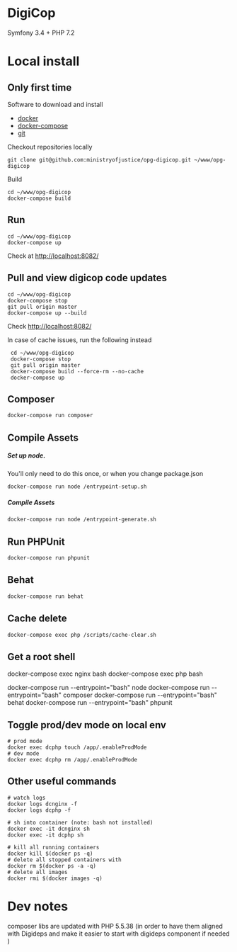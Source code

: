 # DigiCop
Symfony 3.4 + PHP 7.2

# Local install

## Only first time

Software to download and install
  *  [docker](https://docs.docker.com/install/)
  *  [docker-compose](https://docs.docker.com/compose/install/)
  *  [git](https://git-scm.com/book/en/v2/Getting-Started-Installing-Git)
  
Checkout repositories locally

    git clone git@github.com:ministryofjustice/opg-digicop.git ~/www/opg-digicop

Build

    cd ~/www/opg-digicop
    docker-compose build

## Run 
    
    cd ~/www/opg-digicop
    docker-compose up
    
 Check at [http://localhost:8082/](http://localhost:8082/)
   
    
## Pull and view digicop code updates
    
    cd ~/www/opg-digicop
    docker-compose stop
    git pull origin master
    docker-compose up --build
    
 Check [http://localhost:8082/](http://localhost:8082/)
    
  In case of cache issues, run the following instead 
  
     cd ~/www/opg-digicop
     docker-compose stop
     git pull origin master
     docker-compose build --force-rm --no-cache
     docker-compose up


## Composer
``` bash
docker-compose run composer
```

## Compile Assets

##### Set up node. 
You'll only need to do this once, or when you change package.json

``` bash
docker-compose run node /entrypoint-setup.sh
```

##### Compile Assets
``` bash
docker-compose run node /entrypoint-generate.sh
```

## Run PHPUnit

``` bash
docker-compose run phpunit
```

## Behat
    
``` bash
docker-compose run behat
```


## Cache delete
    
``` bash
docker-compose exec php /scripts/cache-clear.sh
```

## Get a root shell

docker-compose exec nginx bash
docker-compose exec php bash

docker-compose run --entrypoint="bash" node
docker-compose run --entrypoint="bash" composer
docker-compose run --entrypoint="bash" behat
docker-compose run --entrypoint="bash" phpunit

## Toggle prod/dev mode on local env

    # prod mode
    docker exec dcphp touch /app/.enableProdMode
    # dev mode
    docker exec dcphp rm /app/.enableProdMode



## Other useful commands
    
    # watch logs
    docker logs dcnginx -f
    docker logs dcphp -f

    # sh into container (note: bash not installed)
    docker exec -it dcnginx sh
    docker exec -it dcphp sh
    
    # kill all running containers
    docker kill $(docker ps -q)
    # delete all stopped containers with 
    docker rm $(docker ps -a -q)
    # delete all images 
    docker rmi $(docker images -q)
    
# Dev notes
composer libs are updated with PHP 5.5.38 
(in order to have them aligned with Digideps and make it easier to start with digideps component if needed )
